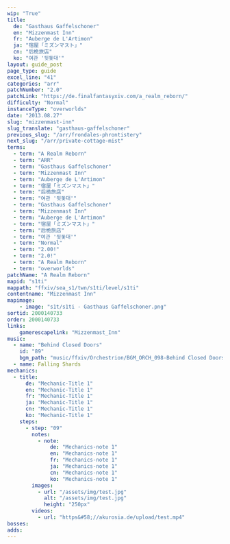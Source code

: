 ```yaml
---
wip: "True"
title:
  de: "Gasthaus Gaffelschoner"
  en: "Mizzenmast Inn"
  fr: "Auberge de L'Artimon"
  ja: "宿屋「ミズンマスト」"
  cn: "后桅旅店"
  ko: "여관 '뒷돛대'"
layout: guide_post
page_type: guide
excel_line: "41"
categories: "arr"
patchNumber: "2.0"
patchLink: "https://de.finalfantasyxiv.com/a_realm_reborn/"
difficulty: "Normal"
instanceType: "overworlds"
date: "2013.08.27"
slug: "mizzenmast-inn"
slug_translate: "gasthaus-gaffelschoner"
previous_slug: "/arr/frondales-phrontistery"
next_slug: "/arr/private-cottage-mist"
terms:
  - term: "A Realm Reborn"
  - term: "ARR"
  - term: "Gasthaus Gaffelschoner"
  - term: "Mizzenmast Inn"
  - term: "Auberge de L'Artimon"
  - term: "宿屋「ミズンマスト」"
  - term: "后桅旅店"
  - term: "여관 '뒷돛대'"
  - term: "Gasthaus Gaffelschoner"
  - term: "Mizzenmast Inn"
  - term: "Auberge de L'Artimon"
  - term: "宿屋「ミズンマスト」"
  - term: "后桅旅店"
  - term: "여관 '뒷돛대'"
  - term: "Normal"
  - term: "2.00!"
  - term: "2.0!"
  - term: "A Realm Reborn"
  - term: "overworlds"
patchName: "A Realm Reborn"
mapid: "s1ti"
mappath: "ffxiv/sea_s1/twn/s1ti/level/s1ti"
contentname: "Mizzenmast Inn"
mapimage:
    - image: "s1t/s1ti - Gasthaus Gaffelschoner.png"
sortid: 2000140733
order: 2000140733
links:
    gamerescapelink: "Mizzenmast_Inn"
music:
  - name: "Behind Closed Doors"
    id: "89"
    bgm_path: "music/ffxiv/Orchestrion/BGM_ORCH_098-Behind Closed Doors.ogg"
  - name: Falling Shards
mechanics:
  - title:
      de: "Mechanic-Title 1"
      en: "Mechanic-Title 1"
      fr: "Mechanic-Title 1"
      ja: "Mechanic-Title 1"
      cn: "Mechanic-Title 1"
      ko: "Mechanic-Title 1"
    steps:
      - step: "09"
        notes:
          - note:
              de: "Mechanics-note 1"
              en: "Mechanics-note 1"
              fr: "Mechanics-note 1"
              ja: "Mechanics-note 1"
              cn: "Mechanics-note 1"
              ko: "Mechanics-note 1"
        images:
          - url: "/assets/img/test.jpg"
            alt: "/assets/img/test.jpg"
            height: "250px"
        videos:
          - url: "https&#58;//akurosia.de/upload/test.mp4"
bosses:
adds:
---
```

